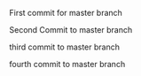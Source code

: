 First commit for master branch

Second Commit to master branch

third commit to master branch

fourth commit to master branch






